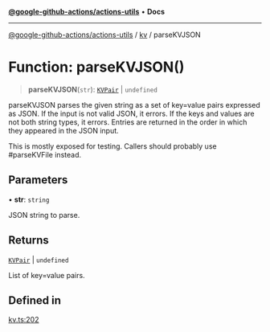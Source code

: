 [**@google-github-actions/actions-utils**](../../README.md) • **Docs**

***

[@google-github-actions/actions-utils](../../modules.md) / [kv](../README.md) / parseKVJSON

# Function: parseKVJSON()

> **parseKVJSON**(`str`): [`KVPair`](../type-aliases/KVPair.md) \| `undefined`

parseKVJSON parses the given string as a set of key=value pairs expressed as
JSON. If the input is not valid JSON, it errors. If the keys and values are
not both string types, it errors. Entries are returned in the order in which
they appeared in the JSON input.

This is mostly exposed for testing. Callers should probably use #parseKVFile
instead.

## Parameters

• **str**: `string`

JSON string to parse.

## Returns

[`KVPair`](../type-aliases/KVPair.md) \| `undefined`

List of key=value pairs.

## Defined in

[kv.ts:202](https://github.com/google-github-actions/actions-utils/blob/main/src/kv.ts#L202)
